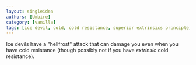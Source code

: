 ```yaml
---
layout: singleidea
authors: [Umbire]
category: [vanilla]
tags: [ice devil, cold, cold resistance, superior extrinsics principle]
---
```

Ice devils have a "hellfrost" attack that can damage you even when you have cold
resistance (though possibly not if you have *extrinsic* cold resistance).
